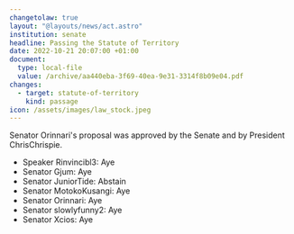 ```yaml
---
changetolaw: true
layout: "@layouts/news/act.astro"
institution: senate
headline: Passing the Statute of Territory
date: 2022-10-21 20:07:00 +01:00
document:
  type: local-file
  value: /archive/aa440eba-3f69-40ea-9e31-3314f8b09e04.pdf
changes:
  - target: statute-of-territory
    kind: passage
icon: /assets/images/law_stock.jpeg
---
```

Senator Orinnari's proposal was approved by the Senate and by President ChrisChrispie.<!--more-->

- Speaker Rinvincibl3: Aye
- Senator Gjum: Aye
- Senator JuniorTide: Abstain
- Senator MotokoKusangi: Aye
- Senator Orinnari: Aye
- Senator slowlyfunny2: Aye
- Senator Xcios: Aye
